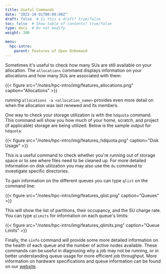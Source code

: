 ```yaml
---
title: Useful Commands
date: "2022-10-01T00:00:00Z"
draft: false  # Is this a draft? true/false
toc: false  # Show table of contents? true/false
type: docs  # Do not modify.
weight: 380

menu:
  hpc-intro:
    parent: Features of Open OnDemand
---
```


Sometimes it's useful to check how many SUs are still available on your allocation. The ```allocations``` command displays information on your allocations and how many SUs are associated with them:

{{< figure src="/notes/hpc-intro/img/features_allocations.png" caption="Allocations" >}}

running ```allocations -a <allocation_name>``` provides even more detail on when the allocation was last renewed and its members.



One way to check your storage utilization is with the ```hdquota``` command. This command will show you how much of your home, scratch, and project (if applicable) storage are being utilized. Below is the sample output for ```hdquota```:

{{< figure src="/notes/hpc-intro/img/features_hdquota.png" caption="Disk Usage" >}}

This is a useful command to check whether you're running out of storage space or to see where files need to be cleaned up. For more detailed information on disk utilization you may also use the ```du``` command to investigate specific directories.


To gain information on the different queues you can type ```qlist``` on the command line:

{{< figure src="/notes/hpc-intro/img/features_qlist.png" caption="Queues" >}}

This will show the list of partitions, their occupancy, and the SU charge rate. You can type ```qlimits``` for information on each queue's limits:

{{< figure src="/notes/hpc-intro/img/features_qlimits.png" caption="Queue Limits" >}}

Finally, the ```sinfo``` command will provide some more detailed information on the health of each queue and the number of active nodes available. These commands can be useful in diagnosing why a job may not be running, or in better understanding queue usage for more efficient job throughput. More information on hardware specifications and queue information can be found on our [website](https://www.rc.virginia.edu/userinfo/rivanna/overview/#system-details).

